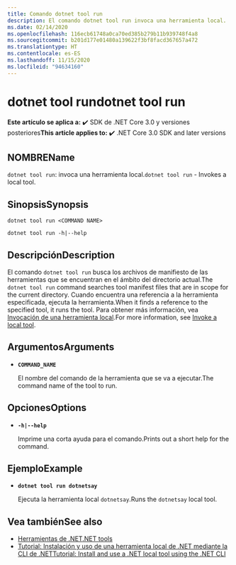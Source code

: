 ```yaml
---
title: Comando dotnet tool run
description: El comando dotnet tool run invoca una herramienta local.
ms.date: 02/14/2020
ms.openlocfilehash: 116ecb61748a0ca70ed385b279b11b939748f4a8
ms.sourcegitcommit: b201d177e01480a139622f3bf8facd367657a472
ms.translationtype: HT
ms.contentlocale: es-ES
ms.lasthandoff: 11/15/2020
ms.locfileid: "94634160"
---
```

# <a name="dotnet-tool-run"></a><span data-ttu-id="9fea3-103">dotnet tool run</span><span class="sxs-lookup"><span data-stu-id="9fea3-103">dotnet tool run</span></span>

<span data-ttu-id="9fea3-104">**Este artículo se aplica a:** ✔️ SDK de .NET Core 3.0 y versiones posteriores</span><span class="sxs-lookup"><span data-stu-id="9fea3-104">**This article applies to:** ✔️ .NET Core 3.0 SDK and later versions</span></span>

## <a name="name"></a><span data-ttu-id="9fea3-105">NOMBRE</span><span class="sxs-lookup"><span data-stu-id="9fea3-105">Name</span></span>

<span data-ttu-id="9fea3-106">`dotnet tool run`: invoca una herramienta local.</span><span class="sxs-lookup"><span data-stu-id="9fea3-106">`dotnet tool run` - Invokes a local tool.</span></span>

## <a name="synopsis"></a><span data-ttu-id="9fea3-107">Sinopsis</span><span class="sxs-lookup"><span data-stu-id="9fea3-107">Synopsis</span></span>

```dotnetcli
dotnet tool run <COMMAND NAME>

dotnet tool run -h|--help
```

## <a name="description"></a><span data-ttu-id="9fea3-108">Descripción</span><span class="sxs-lookup"><span data-stu-id="9fea3-108">Description</span></span>

<span data-ttu-id="9fea3-109">El comando `dotnet tool run` busca los archivos de manifiesto de las herramientas que se encuentran en el ámbito del directorio actual.</span><span class="sxs-lookup"><span data-stu-id="9fea3-109">The `dotnet tool run` command searches tool manifest files that are in scope for the current directory.</span></span> <span data-ttu-id="9fea3-110">Cuando encuentra una referencia a la herramienta especificada, ejecuta la herramienta.</span><span class="sxs-lookup"><span data-stu-id="9fea3-110">When it finds a reference to the specified tool, it runs the tool.</span></span> <span data-ttu-id="9fea3-111">Para obtener más información, vea [Invocación de una herramienta local](global-tools.md#invoke-a-local-tool).</span><span class="sxs-lookup"><span data-stu-id="9fea3-111">For more information, see [Invoke a local tool](global-tools.md#invoke-a-local-tool).</span></span>

## <a name="arguments"></a><span data-ttu-id="9fea3-112">Argumentos</span><span class="sxs-lookup"><span data-stu-id="9fea3-112">Arguments</span></span>

- **`COMMAND_NAME`**

  <span data-ttu-id="9fea3-113">El nombre del comando de la herramienta que se va a ejecutar.</span><span class="sxs-lookup"><span data-stu-id="9fea3-113">The command name of the tool to run.</span></span>

## <a name="options"></a><span data-ttu-id="9fea3-114">Opciones</span><span class="sxs-lookup"><span data-stu-id="9fea3-114">Options</span></span>

- **`-h|--help`**

  <span data-ttu-id="9fea3-115">Imprime una corta ayuda para el comando.</span><span class="sxs-lookup"><span data-stu-id="9fea3-115">Prints out a short help for the command.</span></span>

## <a name="example"></a><span data-ttu-id="9fea3-116">Ejemplo</span><span class="sxs-lookup"><span data-stu-id="9fea3-116">Example</span></span>

- **`dotnet tool run dotnetsay`**

  <span data-ttu-id="9fea3-117">Ejecuta la herramienta local `dotnetsay`.</span><span class="sxs-lookup"><span data-stu-id="9fea3-117">Runs the `dotnetsay` local tool.</span></span>

## <a name="see-also"></a><span data-ttu-id="9fea3-118">Vea también</span><span class="sxs-lookup"><span data-stu-id="9fea3-118">See also</span></span>

- [<span data-ttu-id="9fea3-119">Herramientas de .NET</span><span class="sxs-lookup"><span data-stu-id="9fea3-119">.NET tools</span></span>](global-tools.md)
- [<span data-ttu-id="9fea3-120">Tutorial: Instalación y uso de una herramienta local de .NET mediante la CLI de .NET</span><span class="sxs-lookup"><span data-stu-id="9fea3-120">Tutorial: Install and use a .NET local tool using the .NET CLI</span></span>](local-tools-how-to-use.md)
